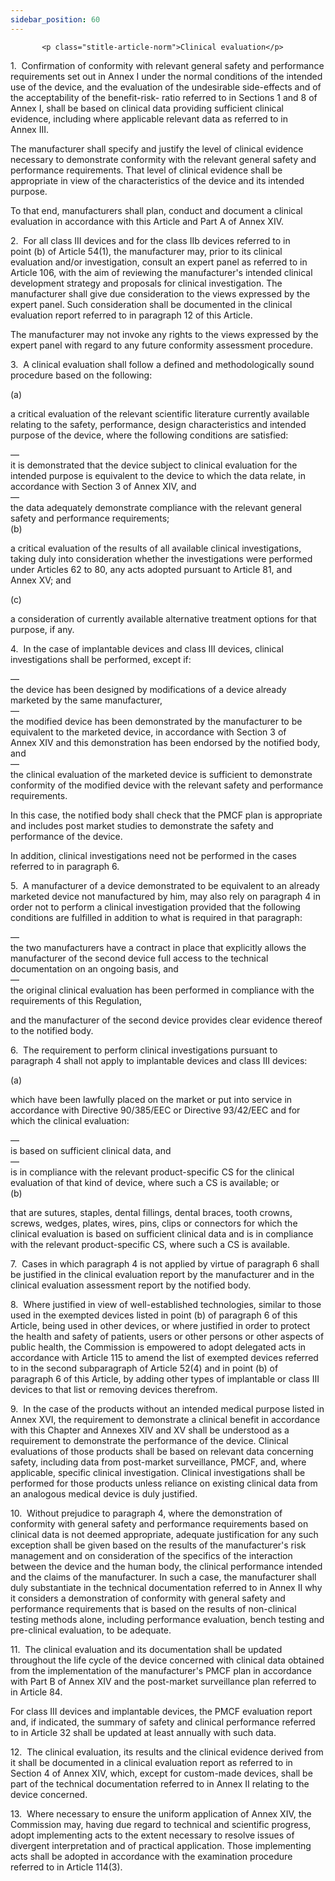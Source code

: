 ```yaml
---
sidebar_position: 60
---
```

           <p class="stitle-article-norm">Clinical evaluation</p>
   <p class="norm">1.&nbsp;&nbsp;Confirmation of conformity with 
relevant general safety and performance requirements set out in 
Annex&nbsp;I under the normal conditions of the intended use of the 
device, and the evaluation of the undesirable side-effects and of the 
acceptability of the benefit-risk- ratio referred to in Sections 1 and 8
 of Annex&nbsp;I, shall be based on clinical data providing sufficient 
clinical evidence, including where applicable relevant data as referred 
to in Annex&nbsp;III.</p>
   <p class="norm">The manufacturer shall specify and justify the level 
of clinical evidence necessary to demonstrate conformity with the 
relevant general safety and performance requirements. That level of 
clinical evidence shall be appropriate in view of the characteristics of
 the device and its intended purpose.</p>
   <p class="norm">To that end, manufacturers shall plan, conduct and 
document a clinical evaluation in accordance with this Article&nbsp;and 
Part A of Annex&nbsp;XIV.</p>
   <p class="norm">2.&nbsp;&nbsp;For all class III devices and for the 
class IIb devices referred to in point&nbsp;(b) of Article&nbsp;54(1), 
the manufacturer may, prior to its clinical evaluation and/or 
investigation, consult an expert panel as referred to in 
Article&nbsp;106, with the aim of reviewing the manufacturer's intended 
clinical development strategy and proposals for clinical investigation. 
The manufacturer shall give due consideration to the views expressed by 
the expert panel. Such consideration shall be documented in the clinical
 evaluation report referred to in paragraph&nbsp;12 of this Article.</p>
   <p class="norm">The manufacturer may not invoke any rights to the 
views expressed by the expert panel with regard to any future conformity
 assessment procedure.</p>
   <p class="norm">3.&nbsp;&nbsp;A clinical evaluation shall follow a defined and methodologically sound procedure based on the following:</p>
   <div class="grid-container grid-list">
      <div class="list grid-list-column-1">
         <span>(a)&nbsp;</span>
      </div>
      <div class="grid-list-column-2">
         <p class="norm">a critical evaluation of the relevant 
scientific literature currently available relating to the safety, 
performance, design characteristics and intended purpose of the device, 
where the following conditions are satisfied:</p>
         <div class="grid-container grid-list">
            <div class="list grid-list-column-1">
               <span>—&nbsp;</span>
            </div>
            <div class="grid-list-column-2">
               <div class="list">it is demonstrated that the device 
subject to clinical evaluation for the intended purpose is equivalent to
 the device to which the data relate, in accordance with Section&nbsp;3 
of Annex&nbsp;XIV, and</div>
            </div>
         </div>
         <div class="grid-container grid-list">
            <div class="list grid-list-column-1">
               <span>—&nbsp;</span>
            </div>
            <div class="grid-list-column-2">
               <div class="list">the data adequately demonstrate compliance with the relevant general safety and performance requirements;</div>
            </div>
         </div>
      </div>
   </div>
   <div class="grid-container grid-list">
      <div class="list grid-list-column-1">
         <span>(b)&nbsp;</span>
      </div>
      <div class="grid-list-column-2">
         <p class="norm">a critical evaluation of the results of all 
available clinical investigations, taking duly into consideration 
whether the investigations were performed under Articles&nbsp;62 
to&nbsp;80, any acts adopted pursuant to Article&nbsp;81, and 
Annex&nbsp;XV; and</p>
      </div>
   </div>
   <div class="grid-container grid-list">
      <div class="list grid-list-column-1">
         <span>(c)&nbsp;</span>
      </div>
      <div class="grid-list-column-2">
         <p class="norm">a consideration of currently available alternative treatment options for that purpose, if any.</p>
      </div>
   </div>
   <p class="norm">4.&nbsp;&nbsp;In the case of implantable devices and class III devices, clinical investigations shall be performed, except if:</p>
   <div class="grid-container grid-list">
      <div class="list grid-list-column-1">
         <span>—&nbsp;</span>
      </div>
      <div class="grid-list-column-2">
         <div class="list">the device has been designed by modifications of a device already marketed by the same manufacturer,</div>
      </div>
   </div>
   <div class="grid-container grid-list">
      <div class="list grid-list-column-1">
         <span>—&nbsp;</span>
      </div>
      <div class="grid-list-column-2">
         <div class="list">the modified device has been demonstrated by 
the manufacturer to be equivalent to the marketed device, in accordance 
with Section&nbsp;3 of Annex&nbsp;XIV and this demonstration has been 
endorsed by the notified body, and</div>
      </div>
   </div>
   <div class="grid-container grid-list">
      <div class="list grid-list-column-1">
         <span>—&nbsp;</span>
      </div>
      <div class="grid-list-column-2">
         <div class="list">the clinical evaluation of the marketed 
device is sufficient to demonstrate conformity of the modified device 
with the relevant safety and performance requirements.</div>
      </div>
   </div>
   <p class="norm">In this case, the notified body shall check that the 
PMCF plan is appropriate and includes post market studies to demonstrate
 the safety and performance of the device.</p>
   <p class="norm">In addition, clinical investigations need not be performed in the cases referred to in paragraph&nbsp;6.</p>
   <p class="norm">5.&nbsp;&nbsp;A manufacturer of a device demonstrated
 to be equivalent to an already marketed device not manufactured by him,
 may also rely on paragraph&nbsp;4 in order not to perform a clinical 
investigation provided that the following conditions are fulfilled in 
addition to what is required in that paragraph:</p>
   <div class="grid-container grid-list">
      <div class="list grid-list-column-1">
         <span>—&nbsp;</span>
      </div>
      <div class="grid-list-column-2">
         <div class="list">the two manufacturers have a contract in 
place that explicitly allows the manufacturer of the second device full 
access to the technical documentation on an ongoing basis, and</div>
      </div>
   </div>
   <div class="grid-container grid-list">
      <div class="list grid-list-column-1">
         <span>—&nbsp;</span>
      </div>
      <div class="grid-list-column-2">
         <div class="list">the original clinical evaluation has been performed in compliance with the requirements of this Regulation,</div>
      </div>
   </div>
   <p class="norm">and the manufacturer of the second device provides clear evidence thereof to the notified body.</p>
   <p class="norm">6.&nbsp;&nbsp;The requirement to perform clinical 
investigations pursuant to paragraph&nbsp;4 shall not apply to 
implantable devices and class III devices:</p>
   <div class="grid-container grid-list">
      <div class="list grid-list-column-1">
         <span>(a)&nbsp;</span>
      </div>
      <div class="grid-list-column-2">
         <p class="norm">which have been lawfully placed on the market 
or put into service in accordance with Directive&nbsp;90/385/EEC or 
Directive&nbsp;93/42/EEC and for which the clinical evaluation:</p>
         <div class="grid-container grid-list">
            <div class="list grid-list-column-1">
               <span>—&nbsp;</span>
            </div>
            <div class="grid-list-column-2">
               <div class="list">is based on sufficient clinical data, and</div>
            </div>
         </div>
         <div class="grid-container grid-list">
            <div class="list grid-list-column-1">
               <span>—&nbsp;</span>
            </div>
            <div class="grid-list-column-2">
               <div class="list">is in compliance with the relevant 
product-specific CS for the clinical evaluation of that kind of device, 
where such a CS is available; or</div>
            </div>
         </div>
      </div>
   </div>
   <div class="grid-container grid-list">
      <div class="list grid-list-column-1">
         <span>(b)&nbsp;</span>
      </div>
      <div class="grid-list-column-2">
         <p class="norm">that are sutures, staples, dental fillings, 
dental braces, tooth crowns, screws, wedges, plates, wires, pins, clips 
or connectors for which the clinical evaluation is based on sufficient 
clinical data and is in compliance with the relevant product-specific 
CS, where such a CS is available.</p>
      </div>
   </div>
   <p class="norm">7.&nbsp;&nbsp;Cases in which paragraph&nbsp;4 is not 
applied by virtue of paragraph&nbsp;6 shall be justified in the clinical
 evaluation report by the manufacturer and in the clinical evaluation 
assessment report by the notified body.</p>
   <p class="norm">8.&nbsp;&nbsp;Where justified in view of 
well-established technologies, similar to those used in the exempted 
devices listed in point&nbsp;(b) of paragraph&nbsp;6 of this Article, 
being used in other devices, or where justified in order to protect the 
health and safety of patients, users or other persons or other aspects 
of public health, the Commission is empowered to adopt delegated acts in
 accordance with Article&nbsp;115 to amend the list of exempted devices 
referred to in the second subparagraph&nbsp;of Article&nbsp;52(4) and in
 point&nbsp;(b) of paragraph&nbsp;6 of this Article, by adding other 
types of implantable or class III devices to that list or removing 
devices therefrom.</p>
   <p class="norm">9.&nbsp;&nbsp;In the case of the products without an 
intended medical purpose listed in Annex&nbsp;XVI, the requirement to 
demonstrate a clinical benefit in accordance with this Chapter and 
Annexes&nbsp;XIV and XV shall be understood as a requirement to 
demonstrate the performance of the device. Clinical evaluations of those
 products shall be based on relevant data concerning safety, including 
data from post-market surveillance, PMCF, and, where applicable, 
specific clinical investigation. Clinical investigations shall be 
performed for those products unless reliance on existing clinical data 
from an analogous medical device is duly justified.</p>
   <p class="norm">10.&nbsp;&nbsp;Without prejudice to paragraph&nbsp;4,
 where the demonstration of conformity with general safety and 
performance requirements based on clinical data is not deemed 
appropriate, adequate justification for any such exception shall be 
given based on the results of the manufacturer's risk management and on 
consideration of the specifics of the interaction between the device and
 the human body, the clinical performance intended and the claims of the
 manufacturer. In such a case, the manufacturer shall duly substantiate 
in the technical documentation referred to in Annex&nbsp;II why it 
considers a demonstration of conformity with general safety and 
performance requirements that is based on the results of non-clinical 
testing methods alone, including performance evaluation, bench testing 
and pre-clinical evaluation, to be adequate.</p>
   <p class="norm">11.&nbsp;&nbsp;The clinical evaluation and its 
documentation shall be updated throughout the life cycle of the device 
concerned with clinical data obtained from the implementation of the 
manufacturer's PMCF plan in accordance with Part B of Annex&nbsp;XIV and
 the post-market surveillance plan referred to in Article&nbsp;84.</p>
   <p class="norm">For class III devices and implantable devices, the 
PMCF evaluation report and, if indicated, the summary of safety and 
clinical performance referred to in Article&nbsp;32 shall be updated at 
least annually with such data.</p>
   <p class="norm">12.&nbsp;&nbsp;The clinical evaluation, its results 
and the clinical evidence derived from it shall be documented in a 
clinical evaluation report as referred to in Section&nbsp;4 of 
Annex&nbsp;XIV, which, except for custom-made devices, shall be part of 
the technical documentation referred to in Annex&nbsp;II relating to the
 device concerned.</p>
   <p class="norm">13.&nbsp;&nbsp;Where necessary to ensure the uniform 
application of Annex&nbsp;XIV, the Commission may, having due regard to 
technical and scientific progress, adopt implementing acts to the extent
 necessary to resolve issues of divergent interpretation and of 
practical application. Those implementing acts shall be adopted in 
accordance with the examination procedure referred to in 
Article&nbsp;114(3).</p>